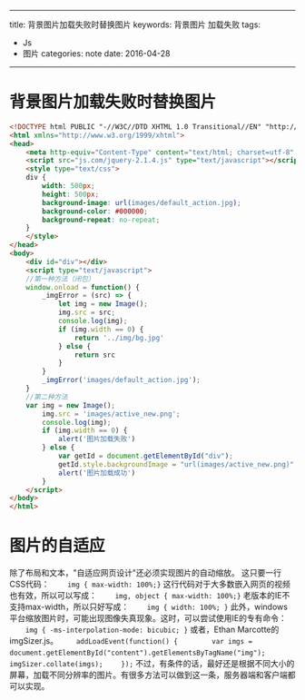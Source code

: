 
---
title: 背景图片加载失败时替换图片
keywords: 背景图片 加载失败
tags: 
- Js
- 图片
categories: note
date: 2016-04-28
---

# 背景图片加载失败时替换图片

```html 
<!DOCTYPE html PUBLIC "-//W3C//DTD XHTML 1.0 Transitional//EN" "http://www.w3.org/TR/xhtml1/DTD/xhtml1-transitional.dtd">
<html xmlns="http://www.w3.org/1999/xhtml">
<head>
    <meta http-equiv="Content-Type" content="text/html; charset=utf-8" />
    <script src="js.com/jquery-2.1.4.js" type="text/javascript"></script>
    <style type="text/css">
    div {
        width: 500px;
        height: 500px;
        background-image: url(images/default_action.jpg);
        background-color: #000000;
        background-repeat: no-repeat;
    }
    </style>
</head>
<body>
    <div id="div"></div>
    <script type="text/javascript">
    //第一种方法（闭包）
    window.onload = function() {
        _imgError = (src) => {
            let img = new Image();
            img.src = src;
            console.log(img);
            if (img.width == 0) {
                return '../img/bg.jpg'
            } else {
                return src
            }
        }
        _imgError('images/default_action.jpg');
    }
    //第二种方法
    var img = new Image();
        img.src = 'images/active_new.png';
        console.log(img);
        if (img.width == 0) {
            alert('图片加载失败')
        } else {
            var getId = document.getElementById("div");
            getId.style.backgroundImage = "url(images/active_new.png)";
            alert('图片加载成功')
        }
    </script>
</body>
</html>
```

# 图片的自适应

除了布局和文本，"自适应网页设计"还必须实现图片的自动缩放。
这只要一行CSS代码：
　　`img { max-width: 100%;}`
这行代码对于大多数嵌入网页的视频也有效，所以可以写成：
　　`img, object { max-width: 100%;}`
老版本的IE不支持max-width，所以只好写成：
　　`img { width: 100%; }`
此外，windows平台缩放图片时，可能出现图像失真现象。这时，可以尝试使用IE的专有命令：
　　`img { -ms-interpolation-mode: bicubic; }`
或者，Ethan Marcotte的imgSizer.js。
　　`addLoadEvent(function() {`
　　　　`var imgs = document.getElementById("content").getElementsByTagName("img");`
　　　　`imgSizer.collate(imgs);`
　　`});`
不过，有条件的话，最好还是根据不同大小的屏幕，加载不同分辨率的图片。有很多方法可以做到这一条，服务器端和客户端都可以实现。